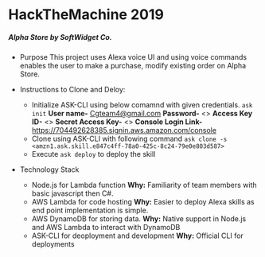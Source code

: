 # HackTheMachine 2019

##### Alpha Store by SoftWidget Co.

- Purpose
This project uses Alexa voice UI and using voice commands enables the user to make a purchase, modify existing order on Alpha Store.

- Instructions to Clone and Deloy: 
    - Initialize ASK-CLI using below comamnd with given credentials.
        ```ask init```
        **User name-** Cgteam4@gmail.com
        **Password-** <>
        **Access Key ID-** <>
        **Secret Access Key-**  <>
        **Console Login Link-** https://704492628385.signin.aws.amazon.com/console
    - Clone using ASK-CLI with following command
        ```ask clone -s <amzn1.ask.skill.e847c4ff-78a0-425c-8c24-79e0e803d587>```
    - Execute ```ask deploy``` to deploy the skill


- Technology Stack
    - Node.js for Lambda function
        **Why:** Familiarity of team members with basic javascript then C#.
    - AWS Lambda for code hosting
        **Why:** Easier to deploy Alexa skills as end point implementation is simple.
    - AWS DynamoDB for storing data.
        **Why:** Native support in Node.js and AWS Lambda to interact with DynamoDB
    - ASK-CLI for deoployment and development
        **Why:** Official CLI for deployments

